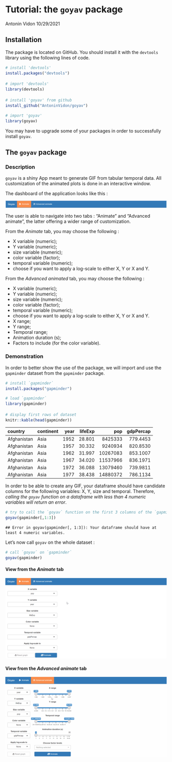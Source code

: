 Tutorial: the `goyav` package
================
Antonin Vidon
10/29/2021

## Installation

The package is located on GitHub. You should install it with the
`devtools` library using the following lines of code.

``` r
# install 'devtools'
install.packages("devtools")

# import 'devtools'
library(devtools)

# install 'goyav' from github
install_github("AntoninVidon/goyav")
```

``` r
# import 'goyav'
library(goyav)
```

You may have to upgrade some of your packages in order to successfully
install `goyav`.

## The `goyav` package

### Description

`goyav` is a shiny App meant to generate GIF from tabular temporal data.
All customization of the animated plots is done in an interactive
window.

The dashboard of the application looks like this :

![](README/dashboard.PNG)<!-- -->

The user is able to navigate into two tabs : “Animate” and “Advanced
animate”, the latter offering a wider range of customization.

From the *Animate* tab, you may choose the following :

-   X variable (numeric);
-   Y variable (numeric);
-   size variable (numeric);
-   color variable (factor);
-   temporal variable (numeric);
-   choose if you want to apply a log-scale to either X, Y or X and Y.

From the *Advanced animated* tab, you may choose the following :

-   X variable (numeric);
-   Y variable (numeric);
-   size variable (numeric);
-   color variable (factor);
-   temporal variable (numeric);
-   choose if you want to apply a log-scale to either X, Y or X and Y.
-   X range;
-   Y range;
-   Temporal range;
-   Animation duration (s);
-   Factors to include (for the color variable).

### Demonstration

In order to better show the use of the package, we will import and use
the `gapminder` dataset from the `gapminder` package.

``` r
# install `gapminder`
install.packages("gapminder")
```

``` r
# load `gapminder`
library(gapminder)

# display first rows of dataset
knitr::kable(head(gapminder))
```

| country     | continent | year | lifeExp |      pop | gdpPercap |
|:------------|:----------|-----:|--------:|---------:|----------:|
| Afghanistan | Asia      | 1952 |  28.801 |  8425333 |  779.4453 |
| Afghanistan | Asia      | 1957 |  30.332 |  9240934 |  820.8530 |
| Afghanistan | Asia      | 1962 |  31.997 | 10267083 |  853.1007 |
| Afghanistan | Asia      | 1967 |  34.020 | 11537966 |  836.1971 |
| Afghanistan | Asia      | 1972 |  36.088 | 13079460 |  739.9811 |
| Afghanistan | Asia      | 1977 |  38.438 | 14880372 |  786.1134 |

In order to be able to create any GIF, your dataframe should have
candidate columns for the following variables: X, Y, size and temporal.
Therefore, *calling the `goyav` function on a dataframe with less than 4
numeric variables will return an error*.

``` r
# try to call the `goyav` function on the first 3 columns of the `gapminder` dataset
goyav(gapminder[,1:3])
```

    ## Error in goyav(gapminder[, 1:3]): Your dataframe should have at least 4 numeric variables.

Let’s now call `goyav` on the whole dataset :

``` r
# call `goyav` on `gapminder`
goyav(gapminder)
```

#### View from the *Animate* tab

![](README/Animate.gif)<!-- -->

#### View from the *Advanced animate* tab

![](README/AdvancedAnimate.gif)<!-- -->
